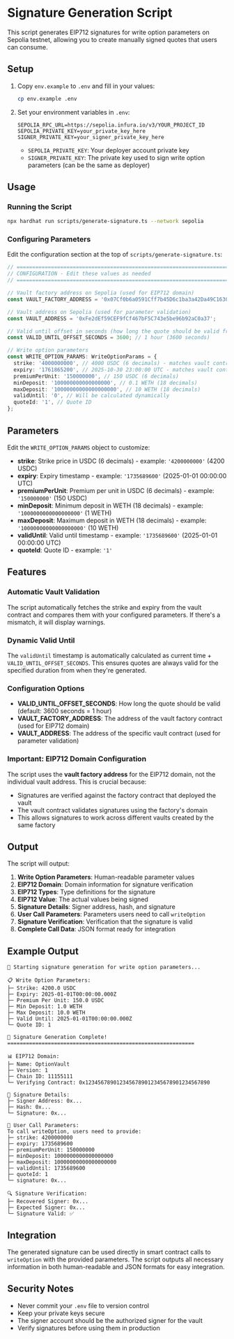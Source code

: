 # Signature Generation Script

This script generates EIP712 signatures for write option parameters on Sepolia testnet, allowing you to create manually signed quotes that users can consume.

## Setup

1. Copy `env.example` to `.env` and fill in your values:

   ```bash
   cp env.example .env
   ```

2. Set your environment variables in `.env`:

   ```
   SEPOLIA_RPC_URL=https://sepolia.infura.io/v3/YOUR_PROJECT_ID
   SEPOLIA_PRIVATE_KEY=your_private_key_here
   SIGNER_PRIVATE_KEY=your_signer_private_key_here
   ```

   - `SEPOLIA_PRIVATE_KEY`: Your deployer account private key
   - `SIGNER_PRIVATE_KEY`: The private key used to sign write option parameters (can be the same as deployer)

## Usage

### Running the Script

```bash
npx hardhat run scripts/generate-signature.ts --network sepolia
```

### Configuring Parameters

Edit the configuration section at the top of `scripts/generate-signature.ts`:

```typescript
// ============================================================================
// CONFIGURATION - Edit these values as needed
// ============================================================================

// Vault factory address on Sepolia (used for EIP712 domain)
const VAULT_FACTORY_ADDRESS = '0x07Cf0b6a0591Cff7b45D6c1ba3a42Da49C1630d2';

// Vault address on Sepolia (used for parameter validation)
const VAULT_ADDRESS = '0xFe2dEf59CEF9fCf467bF5C743e5be96b92aC0a37';

// Valid until offset in seconds (how long the quote should be valid from now)
const VALID_UNTIL_OFFSET_SECONDS = 3600; // 1 hour (3600 seconds)

// Write option parameters
const WRITE_OPTION_PARAMS: WriteOptionParams = {
  strike: '4000000000', // 4000 USDC (6 decimals) - matches vault contract
  expiry: '1761865200', // 2025-10-30 23:00:00 UTC - matches vault contract
  premiumPerUnit: '150000000', // 150 USDC (6 decimals)
  minDeposit: '100000000000000000', // 0.1 WETH (18 decimals)
  maxDeposit: '10000000000000000000', // 10 WETH (18 decimals)
  validUntil: '0', // Will be calculated dynamically
  quoteId: '1', // Quote ID
};
```

## Parameters

Edit the `WRITE_OPTION_PARAMS` object to customize:

- **strike**: Strike price in USDC (6 decimals) - example: `'4200000000'` (4200 USDC)
- **expiry**: Expiry timestamp - example: `'1735689600'` (2025-01-01 00:00:00 UTC)
- **premiumPerUnit**: Premium per unit in USDC (6 decimals) - example: `'150000000'` (150 USDC)
- **minDeposit**: Minimum deposit in WETH (18 decimals) - example: `'1000000000000000000'` (1 WETH)
- **maxDeposit**: Maximum deposit in WETH (18 decimals) - example: `'10000000000000000000'` (10 WETH)
- **validUntil**: Valid until timestamp - example: `'1735689600'` (2025-01-01 00:00:00 UTC)
- **quoteId**: Quote ID - example: `'1'`

## Features

### Automatic Vault Validation

The script automatically fetches the strike and expiry from the vault contract and compares them with your configured parameters. If there's a mismatch, it will display warnings.

### Dynamic Valid Until

The `validUntil` timestamp is automatically calculated as current time + `VALID_UNTIL_OFFSET_SECONDS`. This ensures quotes are always valid for the specified duration from when they're generated.

### Configuration Options

- **VALID_UNTIL_OFFSET_SECONDS**: How long the quote should be valid (default: 3600 seconds = 1 hour)
- **VAULT_FACTORY_ADDRESS**: The address of the vault factory contract (used for EIP712 domain)
- **VAULT_ADDRESS**: The address of the specific vault contract (used for parameter validation)

### Important: EIP712 Domain Configuration

The script uses the **vault factory address** for the EIP712 domain, not the individual vault address. This is crucial because:

- Signatures are verified against the factory contract that deployed the vault
- The vault contract validates signatures using the factory's domain
- This allows signatures to work across different vaults created by the same factory

## Output

The script will output:

1. **Write Option Parameters**: Human-readable parameter values
2. **EIP712 Domain**: Domain information for signature verification
3. **EIP712 Types**: Type definitions for the signature
4. **EIP712 Value**: The actual values being signed
5. **Signature Details**: Signer address, hash, and signature
6. **User Call Parameters**: Parameters users need to call `writeOption`
7. **Signature Verification**: Verification that the signature is valid
8. **Complete Call Data**: JSON format ready for integration

## Example Output

```
🔐 Starting signature generation for write option parameters...

📋 Write Option Parameters:
├─ Strike: 4200.0 USDC
├─ Expiry: 2025-01-01T00:00:00.000Z
├─ Premium Per Unit: 150.0 USDC
├─ Min Deposit: 1.0 WETH
├─ Max Deposit: 10.0 WETH
├─ Valid Until: 2025-01-01T00:00:00.000Z
└─ Quote ID: 1

🔐 Signature Generation Complete!
============================================================

📊 EIP712 Domain:
├─ Name: OptionVault
├─ Version: 1
├─ Chain ID: 11155111
└─ Verifying Contract: 0x1234567890123456789012345678901234567890

🔑 Signature Details:
├─ Signer Address: 0x...
├─ Hash: 0x...
└─ Signature: 0x...

🎯 User Call Parameters:
To call writeOption, users need to provide:
├─ strike: 4200000000
├─ expiry: 1735689600
├─ premiumPerUnit: 150000000
├─ minDeposit: 1000000000000000000
├─ maxDeposit: 10000000000000000000
├─ validUntil: 1735689600
├─ quoteId: 1
└─ signature: 0x...

🔍 Signature Verification:
├─ Recovered Signer: 0x...
├─ Expected Signer: 0x...
└─ Signature Valid: ✅
```

## Integration

The generated signature can be used directly in smart contract calls to `writeOption` with the provided parameters. The script outputs all necessary information in both human-readable and JSON formats for easy integration.

## Security Notes

- Never commit your `.env` file to version control
- Keep your private keys secure
- The signer account should be the authorized signer for the vault
- Verify signatures before using them in production
